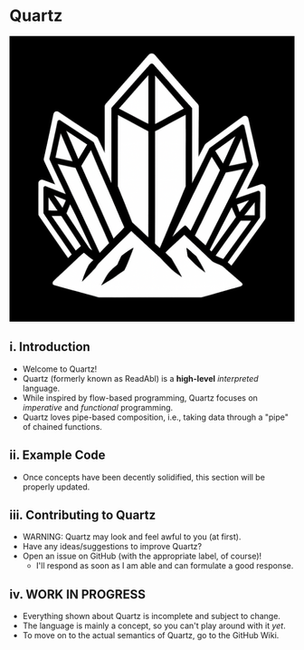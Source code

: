 # Quartz

![Quartz logo](https://github.com/thatcosmicstorm/Quartz/blob/main/Quartz_Logo.png)

## i. Introduction

- Welcome to Quartz!
- Quartz (formerly known as ReadAbl) is a **high-level** *interpreted* language.
- While inspired by flow-based programming, Quartz focuses on *imperative* and *functional* programming.
- Quartz loves pipe-based composition, i.e., taking data through a "pipe" of chained functions.

## ii. Example Code

- Once concepts have been decently solidified, this section will be properly updated.

## iii. Contributing to Quartz

- WARNING: Quartz may look and feel awful to you (at first).
- Have any ideas/suggestions to improve Quartz?
- Open an issue on GitHub (with the appropriate label, of course)!
  - I'll respond as soon as I am able and can formulate a good response.

## iv. WORK IN PROGRESS

- Everything shown about Quartz is incomplete and subject to change.
- The language is mainly a concept, so you can't play around with it *yet*.
- To move on to the actual semantics of Quartz, go to the GitHub Wiki.
